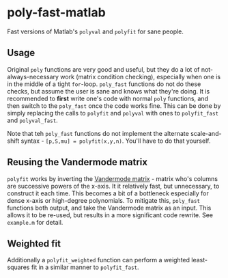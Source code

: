 # poly-fast-matlab

Fast versions of Matlab's `polyval` and `polyfit` for sane people.

## Usage

Original `poly` functions are very good and useful, but they do a lot of not-always-necessary work (matrix condition checking), especially when one is in the middle of a tight `for`-loop. `poly_fast` functions do not do these checks, but assume the user is sane and knows what they're doing. It is recommended to **first** write one's code with normal `poly` functions, and then switch to the `poly_fast` once the code works fine. This can be done by simply replacing the calls to `polyfit` and `polyval` with ones to `polyfit_fast` and `polyval_fast`.

Note that teh `poly_fast` functions do not implement the alternate scale-and-shift syntax - `[p,S,mu] = polyfit(x,y,n)`. You'll have to do that yourself.

## Reusing the Vandermode matrix

`polyfit` works by inverting the [Vandermode matrix](https://mathworld.wolfram.com/VandermondeMatrix.html) - matrix who's columns are successive powers of the x-axis. It it relatively fast, but unnecessary, to construct it each time. This becomes a bit of a bottleneck especially for dense x-axis or high-degree polynomials. To mitigate this, `poly_fast` functions both output, and take the Vandermode matrix as an input. This allows it to be re-used, but results in a more significant code rewrite. See `example.m` for detail.

## Weighted fit

Additionally a `polyfit_weighted` function can perform a weighted least-squares fit in a similar manner to `polyfit_fast`.